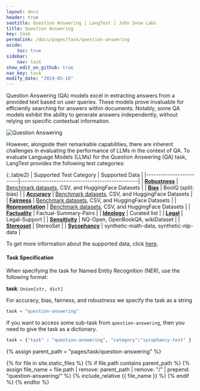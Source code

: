 ```yaml
---
layout: docs
header: true
seotitle: Question Answering | LangTest | John Snow Labs
title: Question Answering
key: task
permalink: /docs/pages/task/question-answering
aside:
    toc: true
sidebar:
    nav: task
show_edit_on_github: true
nav_key: task
modify_date: "2019-05-16"
---
```


<div class="main-docs" markdown="1">

Question Answering (QA) models excel in extracting answers from a provided text based on user queries. These models prove invaluable for efficiently searching for answers within documents. Notably, some QA models exhibit the ability to generate answers independently, without relying on specific contextual information.

![Question Answering](/assets/images/task/question-answering.gif)

However, alongside their remarkable capabilities, there are inherent challenges in evaluating the performance of LLMs in the context of QA. To evaluate Language Models (LLMs) for the Question Answering (QA) task, LangTest provides the following test categories:

</div><div class="h3-box" markdown="1">

{:.table2}
| Supported Test Category | Supported Data                                  |
|-------------------------|-------------------------------------------------|
| [**Robustness**](/docs/pages/tests/test#robustness-tests)          | [Benchmark datasets](/docs/pages/benchmarks/benchmark), CSV, and HuggingFace Datasets |
| [**Bias**](/docs/pages/tests/test#bias-tests)                |  BoolQ (split: bias)                               |
| [**Accuracy**](/docs/pages/tests/test#accuracy-tests)            | [Benchmark datasets](/docs/pages/benchmarks/benchmark), CSV, and HuggingFace Datasets |
| [**Fairness**](/docs/pages/tests/test#fairness-tests)          | [Benchmark datasets](/docs/pages/benchmarks/benchmark), CSV, and HuggingFace Datasets     |
| [**Representation**](/docs/pages/tests/test#representation-tests)      | [Benchmark datasets](/docs/pages/benchmarks/benchmark), CSV, and HuggingFace Datasets |
| [**Factuality**](/docs/pages/tests/test#factuality-test)          | Factual-Summary-Pairs                             |
| [**Ideology**](/docs/pages/tests/test#ideology-tests)            | Curated list                                     |
| [**Legal**](/docs/pages/tests/test#legal-tests)               | Legal-Support                                    |
| [**Sensitivity**](/docs/pages/tests/test#sensitivity-tests)         | NQ-Open, OpenBookQA, wikiDataset                  |
| [**Stereoset**](/docs/pages/tests/test#stereoset-tests)           | StereoSet                                        |
| [**Sycophancy**](/docs/pages/tests/test#sycophancy-tests)          | synthetic-math-data, synthetic-nlp-data          |


To get more information about the supported data, click [here](/docs/pages/docs/data).

</div><div class="h3-box" markdown="1">

#### Task Specification

When specifying the task for Named Entity Recognition (NER), use the following format:

**task**: `Union[str, dict]`


For  accuracy, bias, fairness, and robustness we specify the task as a string

```python
task = "question-answering"
```

If you want to access some sub-task from `question-answering`, then you need to give the task as a dictionary.

```python
task = {"task" : "question-answering", "category":"sycophancy-test" }
```


{% assign parent_path = "pages/task/question-answering" %}

{% for file in site.static_files %}
    {% if file.path contains parent_path %}
        {% assign file_name = file.path | remove:  parent_path | remove:  "/" | prepend: "question-answering/" %}
        {% include_relative {{ file_name }} %}
    {% endif %}
{% endfor %}

</div>